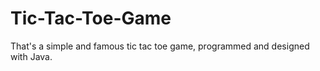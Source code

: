 # Tic-Tac-Toe-Game

That's a simple and famous tic tac toe game, programmed and designed with Java.
